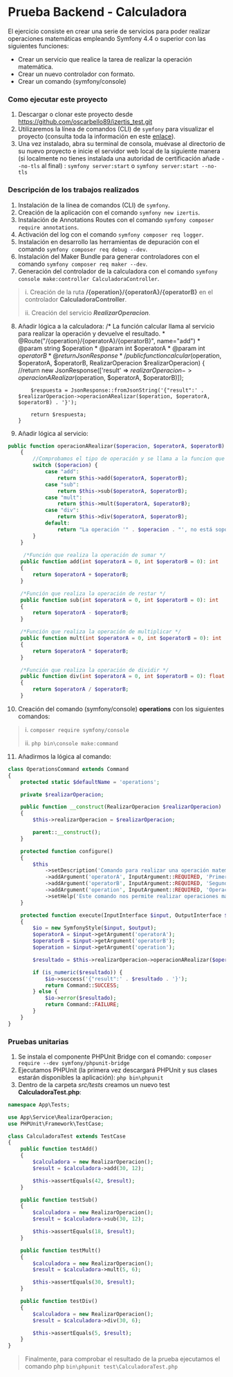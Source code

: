 # Prueba Backend - Calculadora

El ejercicio consiste en crear una serie de servicios para poder realizar operaciones matemáticas empleando Symfony 4.4 o superior con las siguientes funciones:
- Crear un servicio que realice la tarea de realizar la operación matemática.
- Crear un nuevo controlador con formato.
- Crear un comando (symfony/console)

### Como ejecutar este proyecto
1. Descargar o clonar este proyecto desde https://github.com/oscarbello89/izertis_test.git
2. Utilizaremos la línea de comandos (CLI) de  `symfony` para visualizar el proyecto (consulta toda la información en este [enlace](https://symfony.com/download "symfony")). 
3. Una vez instalado, abra su terminal de consola, muévase al directorio de su nuevo proyecto e inicie el servidor web local de la siguiente manera (si localmente no tienes instalada una autoridad de certificación añade `--no-tls` al final) :
    `symfony server:start` o `symfony server:start --no-tls`

### Descripción de los trabajos realizados
1.  Instalación de la línea de comandos (CLI) de  `symfony`.
2.  Creación de la aplicación con el comando `symfony new izertis`.
3.  Instalación de Annotations Routes con el comando `symfony composer require annotations`.
4.  Activación del log con el comando `symfony composer req logger`.
5.  Instalación en desarrollo las herramientas de depuración con el comando `symfony composer req debug --dev`.
6.  Instalación del Maker Bundle para generar controladores con el comando `symfony composer req maker --dev`.
7.  Generación del controlador de la calculadora con el comando `symfony console make:controller CalculadoraController`.
> i.  Creación de la ruta **/{operation}/{operatorA}/{operatorB}** en el controlador **CalculadoraController**.
> 
> ii. Creación del servicio ***RealizarOperacion***.

8.  Añadir lógica a la calculadora:
         /* La función calcular llama al servicio para realizar la operación y devuelve el resultado.
         * @Route("/{operation}/{operatorA}/{operatorB}", name="add")
         * @param string $operation
         * @param int $operatorA
         * @param int $operatorB
         * @return JsonResponse
         */
        public function calcular($operation, $operatorA, $operatorB, RealizarOperacion $realizarOperacion)
        {
            //return new JsonResponse(['result' => $realizarOperacion->operacionARealizar($operation, $operatorA, $operatorB)]);
    
            $respuesta = JsonResponse::fromJsonString('{"result":' . $realizarOperacion->operacionARealizar($operation, $operatorA, $operatorB) . '}');
    
            return $respuesta;
        }

9.  Añadir lógica al servicio:
```php
public function operacionARealizar($operacion, $operatorA, $operatorB)
    {
        //Comprobamos el tipo de operación y se llama a la funcion que realiza el cálculo 
        switch ($operacion) {
            case "add":
                return $this->add($operatorA, $operatorB);
            case "sub":
                return $this->sub($operatorA, $operatorB);
            case "mult":
                return $this->mult($operatorA, $operatorB);
            case "div":
                return $this->div($operatorA, $operatorB);
            default:
                return "La operación '" . $operacion . "', no está soportada! Utilice: add para sumar, sub para restar, mult para multiplicar o div para dividir.";
        }
    }
	
	 /*Función que realiza la operación de sumar */
    public function add(int $operatorA = 0, int $operatorB = 0): int
    {
        return $operatorA + $operatorB;
    }

    /*Función que realiza la operación de restar */
    public function sub(int $operatorA = 0, int $operatorB = 0): int
    {
        return $operatorA - $operatorB;
    }

    /*Función que realiza la operación de multiplicar */
    public function mult(int $operatorA = 0, int $operatorB = 0): int
    {
        return $operatorA * $operatorB;
    }

    /*Función que realiza la operación de dividir */
    public function div(int $operatorA = 0, int $operatorB = 0): float
    {
        return $operatorA / $operatorB;
    }
```
10.  Creación del comando (symfony/console) **operations** con los siguientes comandos:
> i. `composer require symfony/console`
> 
> ii. `php bin\console make:command`
11. Añadirmos la lógica al comando:

```php
class OperationsCommand extends Command
{
    protected static $defaultName = 'operations';

    private $realizarOperacion;

    public function __construct(RealizarOperacion $realizarOperacion)
    {
        $this->realizarOperacion = $realizarOperacion;

        parent::__construct();
    }

    protected function configure()
    {
        $this
            ->setDescription('Comando para realizar una operación matemática básica.')
            ->addArgument('operatorA', InputArgument::REQUIRED, 'Primer operador')
            ->addArgument('operatorB', InputArgument::REQUIRED, 'Segundo operador')
            ->addArgument('operation', InputArgument::REQUIRED, 'Operación a realizar')
            ->setHelp('Este comando nos permite realizar operaciones matemáticas básicas como sumar(add), restar(sub), multiplicar(mult) y dividir(div).');
    }

    protected function execute(InputInterface $input, OutputInterface $output): int
    {
        $io = new SymfonyStyle($input, $output);
        $operatorA = $input->getArgument('operatorA');
        $operatorB = $input->getArgument('operatorB');
        $operation = $input->getArgument('operation');

        $resultado = $this->realizarOperacion->operacionARealizar($operation, $operatorA, $operatorB);

        if (is_numeric($resultado)) {
            $io->success('{"result":' . $resultado . '}');
            return Command::SUCCESS;
        } else {
            $io->error($resultado);
            return Command::FAILURE;
        }
    }
}

```
### Pruebas unitarias
1.  Se instala el componente PHPUnit Bridge con el comando: `composer require --dev symfony/phpunit-bridge`
1.  Ejecutamos PHPUnit (la primera vez descargará PHPUnit y sus clases estarán disponibles la aplicación): `php bin\phpunit`
1.  Dentro de la carpeta *src/tests* creamos un nuevo test **CalculadoraTest.php**:

```php
namespace App\Tests;

use App\Service\RealizarOperacion;
use PHPUnit\Framework\TestCase;

class CalculadoraTest extends TestCase
{
    public function testAdd()
    {
        $calculadora = new RealizarOperacion();
        $result = $calculadora->add(30, 12);

        $this->assertEquals(42, $result);
    }

    public function testSub()
    {
        $calculadora = new RealizarOperacion();
        $result = $calculadora->sub(30, 12);

        $this->assertEquals(18, $result);
    }

    public function testMult()
    {
        $calculadora = new RealizarOperacion();
        $result = $calculadora->mult(5, 6);

        $this->assertEquals(30, $result);
    }

    public function testDiv()
    {
        $calculadora = new RealizarOperacion();
        $result = $calculadora->div(30, 6);

        $this->assertEquals(5, $result);
    }
}
```
> Finalmente, para comprobar el resultado de la prueba ejecutamos el comando php `bin\phpunit test\CalculadoraTest.php`
